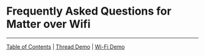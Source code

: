 # Frequently Asked Questions for Matter over Wifi


----
[Table of Contents](../README.md) | [Thread Demo](../thread/DEMO_OVERVIEW.md) | [Wi-Fi Demo](./DEMO_OVERVIEW.md)